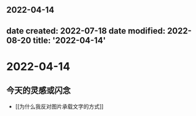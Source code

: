 2022-04-14
---
date created: 2022-07-18
date modified: 2022-08-20
title: '2022-04-14'
---

# 2022-04-14

## 今天的灵感或闪念

- [[为什么我反对图片承载文字的方式]]
